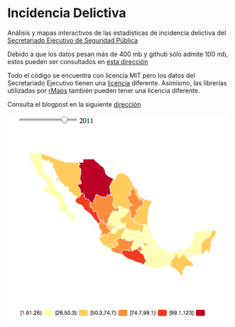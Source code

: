 Incidencia Delictiva
===================

Análisis y mapas interactivos de las estadísticas de incidencia delictiva del [Secretariado Ejecutivo de Seguridad Pública](http://www.secretariadoejecutivosnsp.gob.mx/)

Debido a que los datos pesan más de 400 mb y github sólo admite 100 mb, estos pueden ser consultados en [esta dirección](http://datos.codeandomexico.org/dataset/delitos-del-fuero-comun)

Todo el código se encuentra con licencia MIT pero los datos del Secretariado Ejecutivo tienen una [licencia](http://www.secretariadoejecutivosnsp.gob.mx/en/SecretariadoEjecutivo/Incidencia_Delictiva) diferente. Asimismo, las librerías utilizadas por [rMaps](https://github.com/ramnathv/rMaps) también pueden tener una licencia diferente.

Consulta el blogpost en la siguiente [dirección](http://wp.me/p4BnBP-1d) 

![Homicidios](https://raw.githubusercontent.com/mexicoevalua/incidenciaDelictiva/master/images/homicidios.png)
